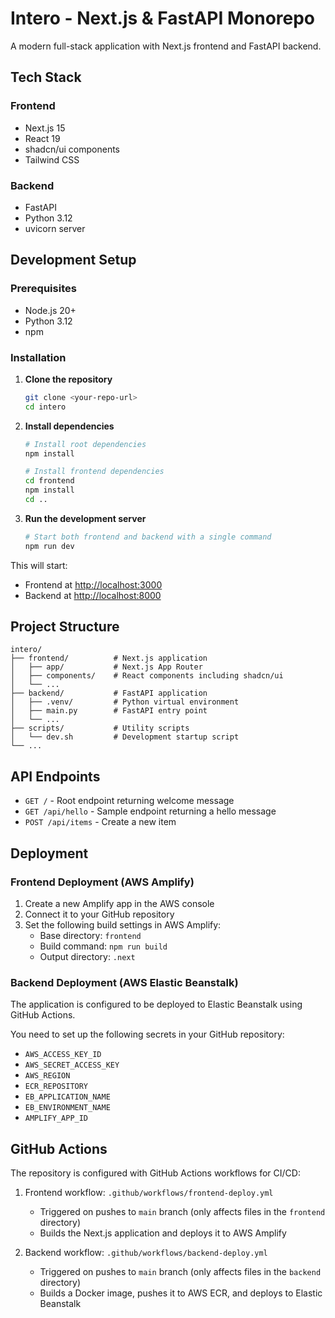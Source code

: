 # Intero - Next.js & FastAPI Monorepo

A modern full-stack application with Next.js frontend and FastAPI backend.

## Tech Stack

### Frontend
- Next.js 15
- React 19
- shadcn/ui components
- Tailwind CSS

### Backend
- FastAPI
- Python 3.12
- uvicorn server

## Development Setup

### Prerequisites
- Node.js 20+
- Python 3.12
- npm

### Installation

1. **Clone the repository**
   ```bash
   git clone <your-repo-url>
   cd intero
   ```

2. **Install dependencies**
   ```bash
   # Install root dependencies
   npm install
   
   # Install frontend dependencies
   cd frontend
   npm install
   cd ..
   ```

3. **Run the development server**
   ```bash
   # Start both frontend and backend with a single command
   npm run dev
   ```

This will start:
- Frontend at [http://localhost:3000](http://localhost:3000)
- Backend at [http://localhost:8000](http://localhost:8000)

## Project Structure

```
intero/
├── frontend/          # Next.js application
│   ├── app/           # Next.js App Router
│   ├── components/    # React components including shadcn/ui
│   └── ...
├── backend/           # FastAPI application
│   ├── .venv/         # Python virtual environment
│   ├── main.py        # FastAPI entry point
│   └── ...
├── scripts/           # Utility scripts
│   └── dev.sh         # Development startup script
└── ...
```

## API Endpoints

- `GET /` - Root endpoint returning welcome message
- `GET /api/hello` - Sample endpoint returning a hello message
- `POST /api/items` - Create a new item

## Deployment

### Frontend Deployment (AWS Amplify)

1. Create a new Amplify app in the AWS console
2. Connect it to your GitHub repository
3. Set the following build settings in AWS Amplify:
   - Base directory: `frontend`
   - Build command: `npm run build`
   - Output directory: `.next`

### Backend Deployment (AWS Elastic Beanstalk)

The application is configured to be deployed to Elastic Beanstalk using GitHub Actions.

You need to set up the following secrets in your GitHub repository:

- `AWS_ACCESS_KEY_ID`
- `AWS_SECRET_ACCESS_KEY`
- `AWS_REGION`
- `ECR_REPOSITORY`
- `EB_APPLICATION_NAME`
- `EB_ENVIRONMENT_NAME`
- `AMPLIFY_APP_ID`

## GitHub Actions

The repository is configured with GitHub Actions workflows for CI/CD:

1. Frontend workflow: `.github/workflows/frontend-deploy.yml`
   - Triggered on pushes to `main` branch (only affects files in the `frontend` directory)
   - Builds the Next.js application and deploys it to AWS Amplify

2. Backend workflow: `.github/workflows/backend-deploy.yml`
   - Triggered on pushes to `main` branch (only affects files in the `backend` directory)
   - Builds a Docker image, pushes it to AWS ECR, and deploys to Elastic Beanstalk
